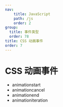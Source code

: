 ```yaml
---
nav:
    title: JavaScript
    path: /js
    order: 2
group:
  title: 事件类型
  order: 78
title: CSS 动画事件
order: 7
---
```


# CSS 动画事件

- animationstart
- animationcancel
- animationend
- animationiteration
